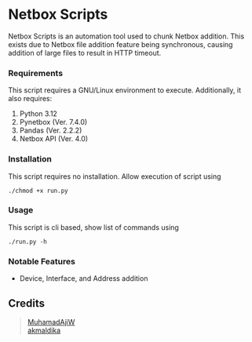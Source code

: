 # Netbox Scripts
Netbox Scripts is an automation tool used to chunk Netbox addition. This exists due to Netbox file addition feature being synchronous, causing addition of large files to result in HTTP timeout.

### Requirements
This script requires a GNU/Linux environment to execute. Additionally, it also requires:
1. Python 3.12
2. Pynetbox (Ver. 7.4.0)
3. Pandas (Ver. 2.2.2)
4. Netbox API (Ver. 4.0)

### Installation
This script requires no installation. Allow execution of script using
```
./chmod +x run.py
```

### Usage
This script is cli based, show list of commands using
```
./run.py -h
```

### Notable Features
- Device, Interface, and Address addition

## Credits
> [MuhamadAjiW](https://github.com/MuhamadAjiW) <br/>
> [akmaldika](https://github.com/akmaldika)
